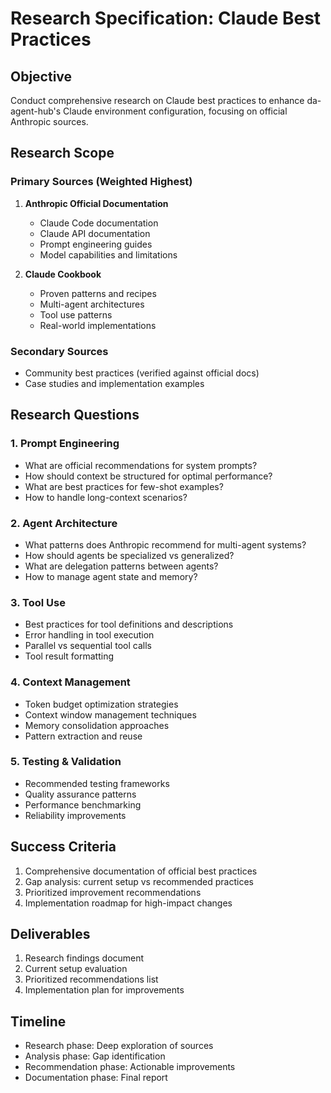 # Research Specification: Claude Best Practices

## Objective
Conduct comprehensive research on Claude best practices to enhance da-agent-hub's Claude environment configuration, focusing on official Anthropic sources.

## Research Scope

### Primary Sources (Weighted Highest)
1. **Anthropic Official Documentation**
   - Claude Code documentation
   - Claude API documentation
   - Prompt engineering guides
   - Model capabilities and limitations

2. **Claude Cookbook**
   - Proven patterns and recipes
   - Multi-agent architectures
   - Tool use patterns
   - Real-world implementations

### Secondary Sources
- Community best practices (verified against official docs)
- Case studies and implementation examples

## Research Questions

### 1. Prompt Engineering
- What are official recommendations for system prompts?
- How should context be structured for optimal performance?
- What are best practices for few-shot examples?
- How to handle long-context scenarios?

### 2. Agent Architecture
- What patterns does Anthropic recommend for multi-agent systems?
- How should agents be specialized vs generalized?
- What are delegation patterns between agents?
- How to manage agent state and memory?

### 3. Tool Use
- Best practices for tool definitions and descriptions
- Error handling in tool execution
- Parallel vs sequential tool calls
- Tool result formatting

### 4. Context Management
- Token budget optimization strategies
- Context window management techniques
- Memory consolidation approaches
- Pattern extraction and reuse

### 5. Testing & Validation
- Recommended testing frameworks
- Quality assurance patterns
- Performance benchmarking
- Reliability improvements

## Success Criteria
1. Comprehensive documentation of official best practices
2. Gap analysis: current setup vs recommended practices
3. Prioritized improvement recommendations
4. Implementation roadmap for high-impact changes

## Deliverables
1. Research findings document
2. Current setup evaluation
3. Prioritized recommendations list
4. Implementation plan for improvements

## Timeline
- Research phase: Deep exploration of sources
- Analysis phase: Gap identification
- Recommendation phase: Actionable improvements
- Documentation phase: Final report
